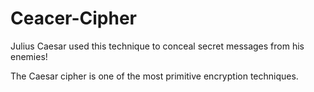 # Ceacer-Cipher
Julius Caesar used this technique to conceal secret messages from his enemies!

The Caesar cipher is one of the most primitive encryption techniques.
